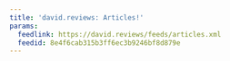```yaml
---
title: 'david.reviews: Articles!'
params:
  feedlink: https://david.reviews/feeds/articles.xml
  feedid: 8e4f6cab315b3ff6ec3b9246bf8d879e
---
```

